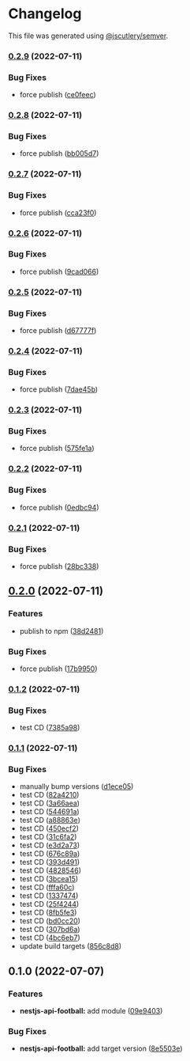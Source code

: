 # Changelog

This file was generated using [@jscutlery/semver](https://github.com/jscutlery/semver).

### [0.2.9](https://github.com/noctifer20/nestjs-modules/compare/nestjs-api-football-0.2.8...nestjs-api-football-0.2.9) (2022-07-11)


### Bug Fixes

* force publish ([ce0feec](https://github.com/noctifer20/nestjs-modules/commit/ce0feec3a4ebedd019691ddfdf47a3a7f5f3b2c5))

### [0.2.8](https://github.com/noctifer20/nestjs-modules/compare/nestjs-api-football-0.2.7...nestjs-api-football-0.2.8) (2022-07-11)


### Bug Fixes

* force publish ([bb005d7](https://github.com/noctifer20/nestjs-modules/commit/bb005d72163a4c21131b4723a382530d3f7722ff))

### [0.2.7](https://github.com/noctifer20/nestjs-modules/compare/nestjs-api-football-0.2.6...nestjs-api-football-0.2.7) (2022-07-11)


### Bug Fixes

* force publish ([cca23f0](https://github.com/noctifer20/nestjs-modules/commit/cca23f0ae5ef8c54cc3eb82b133bfd3427cb23d6))

### [0.2.6](https://github.com/noctifer20/nestjs-modules/compare/nestjs-api-football-0.2.5...nestjs-api-football-0.2.6) (2022-07-11)


### Bug Fixes

* force publish ([9cad066](https://github.com/noctifer20/nestjs-modules/commit/9cad066c38027241802ced3363b4baf1447f4573))

### [0.2.5](https://github.com/noctifer20/nestjs-modules/compare/nestjs-api-football-0.2.4...nestjs-api-football-0.2.5) (2022-07-11)


### Bug Fixes

* force publish ([d67777f](https://github.com/noctifer20/nestjs-modules/commit/d67777fc7ed156001a04dec378add0011fc8457d))

### [0.2.4](https://github.com/noctifer20/nestjs-modules/compare/nestjs-api-football-0.2.3...nestjs-api-football-0.2.4) (2022-07-11)


### Bug Fixes

* force publish ([7dae45b](https://github.com/noctifer20/nestjs-modules/commit/7dae45b1f1691b41bf4758a8aac623156f6b27ec))

### [0.2.3](https://github.com/noctifer20/nestjs-modules/compare/nestjs-api-football-0.2.2...nestjs-api-football-0.2.3) (2022-07-11)


### Bug Fixes

* force publish ([575fe1a](https://github.com/noctifer20/nestjs-modules/commit/575fe1a1eeb7b4af258b07da86bcb0b4c8b0cbfb))

### [0.2.2](https://github.com/noctifer20/nestjs-modules/compare/nestjs-api-football-0.2.1...nestjs-api-football-0.2.2) (2022-07-11)


### Bug Fixes

* force publish ([0edbc94](https://github.com/noctifer20/nestjs-modules/commit/0edbc940ef69ed0349f0260f647b2e1aa6ef165d))

### [0.2.1](https://github.com/noctifer20/nestjs-modules/compare/nestjs-api-football-0.2.0...nestjs-api-football-0.2.1) (2022-07-11)


### Bug Fixes

* force publish ([28bc338](https://github.com/noctifer20/nestjs-modules/commit/28bc338f8f053c547825a1bb94a3de41ab4a28c2))

## [0.2.0](https://github.com/noctifer20/nestjs-modules/compare/nestjs-api-football-0.1.2...nestjs-api-football-0.2.0) (2022-07-11)


### Features

* publish to npm ([38d2481](https://github.com/noctifer20/nestjs-modules/commit/38d248152d6b2733ad0def3a3d771bface3f449a))


### Bug Fixes

* force publish ([17b9950](https://github.com/noctifer20/nestjs-modules/commit/17b99503c9c9478abbb2a510b3baa4e0f1a21ca1))

### [0.1.2](https://github.com/noctifer20/nestjs-modules/compare/nestjs-api-football-0.1.1...nestjs-api-football-0.1.2) (2022-07-11)


### Bug Fixes

* test CD ([7385a98](https://github.com/noctifer20/nestjs-modules/commit/7385a9814c6678cd290103f7e9409ceefb209fd6))

### [0.1.1](https://github.com/noctifer20/nestjs-modules/compare/nestjs-api-football-0.1.0...nestjs-api-football-0.1.1) (2022-07-11)


### Bug Fixes

* manually bump versions ([d1ece05](https://github.com/noctifer20/nestjs-modules/commit/d1ece051f35448fbb057ec4d61a0585b9ba27e75))
* test CD ([82a4210](https://github.com/noctifer20/nestjs-modules/commit/82a4210c07447b29c90866a7f6be74d673347da7))
* test CD ([3a66aea](https://github.com/noctifer20/nestjs-modules/commit/3a66aea4a5a8893d429d6e8ec2dd8e06bcf4fe35))
* test CD ([544691a](https://github.com/noctifer20/nestjs-modules/commit/544691a670383de4e0aa9e50c44c1814823e5bea))
* test CD ([a88863e](https://github.com/noctifer20/nestjs-modules/commit/a88863ef4dbda116bef37c9ec6aa38934b3a1dc3))
* test CD ([450ecf2](https://github.com/noctifer20/nestjs-modules/commit/450ecf28a770b126d77fffdfd3bed839878331dc))
* test CD ([31c6fa2](https://github.com/noctifer20/nestjs-modules/commit/31c6fa2bf234b3e12eb97b6879ede49bb0d92fb1))
* test CD ([e3d2a73](https://github.com/noctifer20/nestjs-modules/commit/e3d2a73a0f62f6f23e97f551e9f0f2603b19f34b))
* test CD ([676c89a](https://github.com/noctifer20/nestjs-modules/commit/676c89a954fef381cd0977bc32b0166df0cffce9))
* test CD ([393d491](https://github.com/noctifer20/nestjs-modules/commit/393d49166351f72e725bf31cdc01a9ac68b2474d))
* test CD ([4828546](https://github.com/noctifer20/nestjs-modules/commit/4828546af4ed9a89d4b27cac045bb2fffbb3bac9))
* test CD ([3bcea15](https://github.com/noctifer20/nestjs-modules/commit/3bcea1501d1cd076912f96dc319d93160f8436af))
* test CD ([fffa60c](https://github.com/noctifer20/nestjs-modules/commit/fffa60c369e3b651bf454d7a8e546e508a138653))
* test CD ([1337474](https://github.com/noctifer20/nestjs-modules/commit/13374741575161b7fe057f58775dda0346bce679))
* test CD ([25f4244](https://github.com/noctifer20/nestjs-modules/commit/25f4244aad257c30cf4eb24096d4b68dbaee7732))
* test CD ([8fb5fe3](https://github.com/noctifer20/nestjs-modules/commit/8fb5fe3241dc97ce42b85787c2837ab81d666a61))
* test CD ([bd0cc20](https://github.com/noctifer20/nestjs-modules/commit/bd0cc204e90a472198dfbfde5bf8117e29fe4cf5))
* test CD ([307bd6a](https://github.com/noctifer20/nestjs-modules/commit/307bd6a30a23c1b04dbb7d5888dcad214655c3e7))
* test CD ([4bc6eb7](https://github.com/noctifer20/nestjs-modules/commit/4bc6eb767e8da5a4a87010b233a351245b3bb76b))
* update build targets ([856c8d8](https://github.com/noctifer20/nestjs-modules/commit/856c8d8e433b2dad91bbd1b873e8555319af2bc1))

## 0.1.0 (2022-07-07)


### Features

* **nestjs-api-football:** add module ([09e9403](https://github.com/noctifer20/nestjs-modules/commit/09e9403a3427ad2db2133101daf1c186f3188713))


### Bug Fixes

* **nestjs-api-football:** add target version ([8e5503e](https://github.com/noctifer20/nestjs-modules/commit/8e5503e3a6134f0999ce386a03e1ee92be4bb57f))
